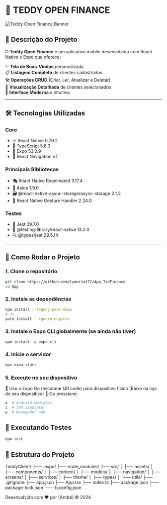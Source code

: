 # 🧸 TEDDY OPEN FINANCE

![Teddy Open Finance Banner](https://lp.teddydigital.io/wp-content/uploads/2024/01/logo-branco-2048x993-1-1024x497.webp)

## 📝 Descrição do Projeto

O **Teddy Open Finance** é um aplicativo mobile desenvolvido com React Native e Expo que oferece:

✨ **Tela de Boas-Vindas** personalizada  
📋 **Listagem Completa** de clientes cadastrados  
🛠 **Operações CRUD** (Criar, Ler, Atualizar e Deletar)  
👀 **Visualização Detalhada** de clientes selecionados  
🎨 **Interface Moderna** e intuitiva

---

## 🛠 Tecnologias Utilizadas

### Core
- ⚛️ React Native 0.79.2
- 🔵 TypeScript 5.8.3
- 🚀 Expo 53.0.9
- 🔄 React Navigation v7

### Principais Bibliotecas
- 🎭 React Native Reanimated 3.17.4  
- 📡 Axios 1.9.0  
- 🗃️ @react-native-async-storage/async-storage 2.1.2  
- 📲 React Native Gesture Handler 2.24.0  

### Testes
- 🧪 Jest 29.7.0  
- 🧐 @testing-library/react-native 13.2.0  
- 🔍 @types/jest 29.5.14  

---

## 🚀 Como Rodar o Projeto

### 1. Clone o repositório

```bash
git clone https://github.com/tymoria172/App_TedFinance
cd App
```

### 2. Instale as dependências
```bash
npm install --legacy-peer-deps
# ou
yarn install --ignore-engines
```

### 3. Instale o Expo CLI globalmente (se ainda não tiver)

```bash
npm install -g expo-cli
```

### 4. Inicie o servidor

```bash
npx expo start
```
### 5. Execute no seu dispositivo
📱 Use o Expo Go (escanear QR code) para dispositivo físico (Baixe na loja do seu dispositivo)
🤖 Ou pressione:

```bash
a  # Android emulator
i  # iOS simulator
w  # Navegador web
```

## 🧪 Executando Testes
```bash
npm test
```
## 📂 Estrutura do Projeto

TeddyClient/
├── .expo/
├── node_modules/
├── src/
│   ├── assets/
│   ├── components/
│   ├── context/
│   ├── models/
│   ├── navigation/
│   ├── screens/
│   ├── services/
│   ├── theme/
│   ├── types/
│   └── utils/
├── .gitignore
├── app.json
├── App.tsx
├── index.ts
├── package.json
├── package-lock.json
└── tsconfig.json

Desenvolvido com ❤️ por [André] © 2024